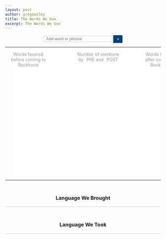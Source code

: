 ```yaml
---
layout: post
author: gregowsley
title: The Words We Use
excerpt: The Words We Use
---
```


<style>
    #g-chart {
        display: block;
        margin: auto;
        overflow: hidden;
        position: relative;
    }

    #g-form {
        /*font: 16px sans-serif;*/
        text-align: center;
    }

    #g-form input {
        border-right: none;
        border-radius: 3px 0 0 3px;
        border: solid 1px #ccc;
        /*font: inherit;*/
        padding: 4px 8px;
        width: 223px;
    }

    #g-form button {
        background: #004276;
        border: none;
        border-radius: 0 3px 3px 0;
        color: #fff;
        /*font: inherit;
        font-weight: bold;*/
        padding: 5px 8px;
        position: relative;
        top: 1px;
        width: 30px;
    }

    .g-label {
        margin-left: 5%;
    }

    .g-legend {
        color: #999;
        /*font: 11px/1.3em sans-serif;*/
        height: 30px;
        /*margin-top: 15px;*/
        position: relative;
        text-align: center;
    }

    .g-arrow {
        position: absolute;
        /*width: 100px;*/
    }

    .g-arrow:before {
        position: absolute;
        /*font-size: 15px;*/
        /*font-style: normal;*/
        /*top: 7px;*/
    }

    .g-democrat.g-arrow {
        /*left: 170px;*/
        /*padding-left: 40px;*/
    }

    .g-arrow.g-democrat:before {
        /*content: "<";*/
        /*right: 100px;*/
    }

    .g-republican.g-arrow {
        /*right: 170px;*/
        /*padding-right: 40px;*/
    }

    .g-arrow.g-republican:before {
        /*content: ">";*/
        /*left: 100px;*/
    }

    .g-legend .g-pointer {
        /*width: 150px;*/
    }

    .g-overview {
        position: absolute;
        /*left: 360px;*/
        text-align: center;
        /*width: 250px;*/
    }

    .g-legend .g-democrat.g-pointer {
        position: absolute;
        /*left: 314px;*/
        text-align: right;
        /*padding-right: 20px;*/
    }

    .g-swatch {
        /*width: 6px;*/
        height: 8px;
        display: inline-block;
        position: relative;
        top: 1px;
        margin: 0 3px;
    }

    .g-republican.g-swatch {
        background-color: #f9caca;
        border-radius: 0 4px 4px 0;
    }

    .g-democrat.g-swatch {
        background-color: #c5d7ea;
        border-radius: 4px 0 0 4px;
    }

    .g-republican.g-swatch {
        background-color: #f9caca;
    }

    .g-notes {
        /*font: 11px/1.3em sans-serif;*/
        height: 100px;
        position: absolute;
        /*top: 430px;*/
    }

    .g-note {
        color: #999;
        position: absolute;
        /*width: 212px;*/
    }

    .g-note b {
        color: #333;
        text-transform: uppercase;
    }

    .g-note-arrow {
        fill: none;
        stroke: #aaa;
        stroke-dasharray: 2, 2;
        stroke-width: 1.5px;
        -webkit-transition: stroke-opacity 250ms ease;
        -moz-transition: stroke-opacity 250ms ease;
        -ms-transition: stroke-opacity 250ms ease;
        -o-transition: stroke-opacity 250ms ease;
        transition: stroke-opacity 250ms ease;
    }

    .g-error {
        background: #ffa;
        border: solid 1px #ccc;
        /*font-size: 16px;*/
        line-height: 1.2em;
        /*margin: 10px;*/
        /*padding: 10px;*/
    }

    .g-node .g-democrat {
        fill: #c5d7ea;
    }

    .g-node.g-hover .g-democrat {
        fill: #d1172b;
        fill: #acbed1;
    }

    .g-node.g-selected .g-democrat {
        fill: #99c0e5;
        stroke: #6081a3;
        stroke-width: 1.5px;
    }

    .g-node .g-republican {
        fill: #f9caca;
    }

    .g-node.g-hover .g-republican {
        fill: #dfb1b1;
    }

    .g-node.g-selected .g-republican {
        fill: #fda4a7;
        stroke: #af5e61;
        stroke-width: 1.5px;
    }

    .g-node .g-split {
        stroke: #000;
        stroke-opacity: .18;
        shape-rendering: crispEdges;
    }

    a.g-label {
        color: inherit;
        cursor: pointer;
        display: block;
        text-align: center;
        text-decoration: none;
        line-height: 1em;
        position: absolute;
    }

    .g-label .g-value {
        /*font: 11px sans-serif;*/
        white-space: nowrap;
    }

    .g-overlay,
    .g-node,
    .g-label {
        -webkit-tap-highlight-color: transparent;
    }

    .g-overlay {
        fill: none;
        pointer-events: all;
    }

    .g-body {
        min-height: 700px;
    }

    .g-has-topic .g-isnt-topic,
    .g-hasnt-topic .g-is-topic {
        display: none;
    }

    .g-body h3 {
        /*font-size: 18px;*/
        line-height: 1.4em;
        /*font-family: Georgia;
        font-weight: normal;*/
        /*margin-bottom: 0.9em;*/
    }

    .g-mentions {
        /*width: 445px;*/
    }

    .g-mentions h3 {
        text-align: center;
    }

    .g-mentions.g-democrat h3 {
        /*margin-left: 140px;*/
    }

    .g-mentions.g-republican h3 {
        /*margin-right: 140px;*/
    }

    .g-divider,
    .g-mention,
    .g-truncated {
        border-top: solid 1px #ccc;
    }

    .g-mentions.g-democrat {
        /*margin: 0 0 0 20px;*/
        /*float: left;*/
    }

    .g-mentions.g-republican {
        /*margin: 0 20px 0 0;*/
        /*float: right;*/
    }

    .g-head a {
        border-radius: 3px;
        /*padding: 3px 3px;*/
        white-space: nowrap;
    }

    .g-mention {
        /*clear: both;*/
        /*margin: -1px 0 1.5em 0;*/
    }

    .g-mention p {
        color: #444;
        /*font-family: Georgia;*/
        /*font-size: 1.3em;*/
        line-height: 1.40em;
    }

    .g-democrat .g-mention p {
        /*margin: 1.5em 0 1.5em 160px;*/
    }

    .g-republican .g-mention p {
        /*margin: 1.5em 140px 1.5em 20px;*/
    }

    .g-mention a {
        border-radius: 3px;
        /*padding: 1px 3px;*/
        text-decoration: none;
    }

    .g-democrat a {
        background-color: #c5d7ea;
        color: #4a5783;
    }

    .g-republican a {
        background-color: #fbdedf;
        color: #734143;
    }

    .g-mention p:before,
    .g-mention p:after {
        color: #ddd;
        /*font-family: sans-serif;*/
        /*font-size: 36px;*/
        position: absolute;
    }

    .g-mention p::before {
        content: "“";
        /*margin: 0.25em 0 0 -10px;*/
    }

    .g-mention p::after {
        content: "”";
        /*margin: 0.25em 0 0 0.1em;*/
    }

    .g-speaker {
        /*font: bold 13px sans-serif;*/
        /*margin: 1.5em 0 0.15em 0;*/
        text-transform: uppercase;
        /*width: 125px;*/
    }

    .g-speaker-title {
        /*clear: both;*/
        color: #aaa;
        /*font: 11px sans-serif;*/
        /*margin-bottom: 1em;*/
        /*width: 125px;*/
    }

    .g-democrat .g-speaker,
    .g-democrat .g-speaker-title {
        /*float: left;*/
        text-align: left;
    }

    .g-republican .g-speaker,
    .g-republican .g-speaker-title {
        /*float: right;*/
        text-align: right;
    }

    .g-truncated {
        border-top-style: dashed;
        color: #aaa;
        display: none;
        /*font: 11px sans-serif;*/
        /*padding-top: 1em;*/
        text-align: center;
    }


    /* Scoop Fixes */

    .storySummary,
    .storyHeader h1 {
        display: block;
        /*margin: 5px auto;*/
        padding: 0;
        text-align: center;
        /*width: 640px;*/
    }

    #interactiveFooter {
        border-top: 1px solid #ddd;
        /*margin-top: 10px;*/
        /*padding-top: 12px;*/
    }

    #main .storyHeader h1 {
        /*font-size: 26px;*/
        /*margin: 25px auto 4px auto;*/
    }

</style>

<!--<link rel="stylesheet" href="https://static01.nyt.com/newsgraphics/2012/09/04/convention-speeches/ac823b240e99920e91945dbec49f35b268c09c38/index.css">-->

<!-- SEARCH BAR -->
<form id="g-form">
    <input style="height:20px;" type="text" name="search" placeholder="Add word or phrase" tabindex="1">
    <button>+</button>
</form>

<hr>

<!-- VISUAL -->
<div id="g-chart" width="100%;" style="margin-left: 0%; postion:block;">
    <div class="g-legend" style="position:absolute; width:100%;">
        <div style="left:0; width:150px;" class="g-democrat g-arrow">
            Words favored
            <br>before coming to Rockhurst
        </div>
        <div style="position:absolute; width:200px; left:40%" class="g-overview">
            Number of mentions
            <br>by
            <span class="g-swatch g-democrat"></span>PRE and
            <span class="g-swatch g-republican"></span>POST
        </div>
        <div style="left:85%; width:150px; position: relative;" class="g-republican g-arrow">
            Words favored
            <br>after coming to Rockhurst
        </div>
    </div>
    <div style="margin-left: 0%" class="g-labels"></div>
    <svg style="background: white; margin-left: 5%;" class="g-nodes" width="100%" height="400"></svg>
</div>

<hr>

<!-- COMMENTS -->
<div class="g-body container-fluid">
    <div class="g-mentions g-democrat col-md-6">
        <h3 class="g-head g-hasnt-topic">
            <span class="g-isnt-topic"><br>Language We Brought</span>
            <span class="g-is-topic">
                <span style="padding-left: 0.76em;">Language We Brought</span>
            </span>
        </h3>
        <div class="g-divider"></div>
    </div>
    <div class="g-mentions g-republican col-md-6">
        <h3 class="g-head g-hasnt-topic">
            <span class="g-isnt-topic"><br>Language We Took</span>
            <span class="g-is-topic">
                <span style="padding-left: 0.76em;">Language We Took</span>
            </span>
        </h3>
        <div class="g-divider"></div>
    </div>
    <br clear="all">
    <br>
</div>


<script src="https://cdnjs.cloudflare.com/ajax/libs/jquery/3.1.0/jquery.min.js"></script>
<script src="https://cdnjs.cloudflare.com/ajax/libs/materialize/0.100.2/js/materialize.min.js"></script>
<script src="https://cdn.rawgit.com/JamesWClark/Two-Party-Visualizer/gh-pages/d3.v2.min.js"></script>
<script src="https://cdn.rawgit.com/JamesWClark/Two-Party-Visualizer/gh-pages/topics.js"></script>
<script src="https://cdn.rawgit.com/JamesWClark/Two-Party-Visualizer/gh-pages/two-party-visualize.js"></script>
<script src="https://cdn.rawgit.com/JamesWClark/Two-Party-Visualizer/gh-pages/index.js"></script>
